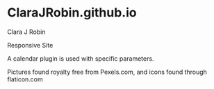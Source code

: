 # ClaraJRobin.github.io
 
Clara J Robin

Responsive Site

A calendar plugin is used with specific parameters.

Pictures found royalty free from Pexels.com, and icons found through flaticon.com

